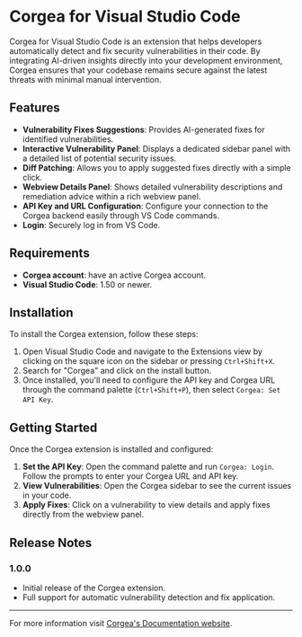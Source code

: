 # Corgea for Visual Studio Code

Corgea for Visual Studio Code is an extension that helps developers automatically detect and fix security vulnerabilities in their code. By integrating AI-driven insights directly into your development environment, Corgea ensures that your codebase remains secure against the latest threats with minimal manual intervention.

## Features

- **Vulnerability Fixes Suggestions**: Provides AI-generated fixes for identified vulnerabilities.
- **Interactive Vulnerability Panel**: Displays a dedicated sidebar panel with a detailed list of potential security issues.
- **Diff Patching**: Allows you to apply suggested fixes directly with a simple click.
- **Webview Details Panel**: Shows detailed vulnerability descriptions and remediation advice within a rich webview panel.
- **API Key and URL Configuration**: Configure your connection to the Corgea backend easily through VS Code commands.
- **Login**: Securely log in from VS Code.

## Requirements

- **Corgea account**: have an active Corgea account. 
- **Visual Studio Code**: 1.50 or newer.

## Installation

To install the Corgea extension, follow these steps:

1. Open Visual Studio Code and navigate to the Extensions view by clicking on the square icon on the sidebar or pressing `Ctrl+Shift+X`.
2. Search for "Corgea" and click on the install button.
3. Once installed, you'll need to configure the API key and Corgea URL through the command palette (`Ctrl+Shift+P`), then select `Corgea: Set API Key`.

## Getting Started

Once the Corgea extension is installed and configured:

1. **Set the API Key**: Open the command palette and run `Corgea: Login`. Follow the prompts to enter your Corgea URL and API key.
2. **View Vulnerabilities**: Open the Corgea sidebar to see the current issues in your code.
3. **Apply Fixes**: Click on a vulnerability to view details and apply fixes directly from the webview panel.

## Release Notes

### 1.0.0

- Initial release of the Corgea extension.
- Full support for automatic vulnerability detection and fix application.

---

For more information visit [Corgea's Documentation website](https://docs.corgea.app).
